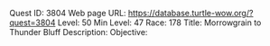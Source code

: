 Quest ID: 3804
Web page URL: https://database.turtle-wow.org/?quest=3804
Level: 50
Min Level: 47
Race: 178
Title: Morrowgrain to Thunder Bluff
Description: 
Objective: 
